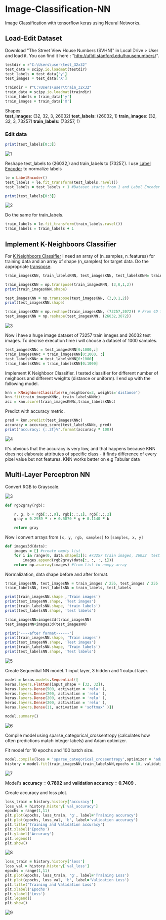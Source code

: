 # Image-Classification-NN
Image Classification with tensorflow keras using Neural Networks.

## Load-Edit Dataset
Download "The Street View House Numbers (SVHN)" in Local Drive > User and load it. You can find it here : "http://ufldl.stanford.edu/housenumbers/".

```ruby
testdir = r"C:\Users\user\test_32x32"
test_data = scipy.io.loadmat(testdir)
test_labels = test_data['y']
test_images = test_data['X']

traindir = r"C:\Users\user\train_32x32"
train_data = scipy.io.loadmat(traindir)
train_labels = train_data['y']
train_images = train_data['X']
```
Shapes: <br />
**test_images**: (32, 32, 3, 26032)
**test_labels**: (26032, 1)
**train_images**: (32, 32, 3, 73257)
**train_labels**: (73257, 1)

### Edit data
```ruby
print(test_labels[0:3])
```
![1](https://user-images.githubusercontent.com/37185221/222908180-f59cc8c8-631c-48e6-b9fa-99b300312090.PNG)

Reshape test_labels to (26032,) and train_labels to (73257,). I use [Label Encoder](https://scikit-learn.org/stable/modules/generated/sklearn.preprocessing.LabelEncoder.html) to normalize labels 
```ruby
le = LabelEncoder()
test_labels = le.fit_transform(test_labels.ravel())
test_labels = test_labels + 1 #Dataset starts from 1 and Label Encoder starts from 0 class

print(test_labels[0:3])  
```
![2](https://user-images.githubusercontent.com/37185221/222910557-d63bba12-0f1c-430d-9b42-5d99b0e195c4.PNG)

Do the same for train_labels.
```ruby
train_labels = le.fit_transform(train_labels.ravel())
train_labels = train_labels + 1
```

## Implement K-Neighboors Classifier
For [K Neighboors Classifier](https://scikit-learn.org/stable/modules/generated/sklearn.neighbors.KNeighborsClassifier.html#sklearn.neighbors.KNeighborsClassifier.fit) I need an array of (n_samples, n_features) for training data and an array of shape (n_samples) for target data. Do the appropriate [transpose](https://numpy.org/doc/stable/reference/generated/numpy.transpose.html).

```ruby
train_imagesKNN, train_labelsKNN, test_imagesKNN, test_labelsKNN= train_images, train_labels, test_images, test_labels

train_imagesKNN = np.transpose(train_imagesKNN, (3,0,1,2))
print(train_imagesKNN.shape)

test_imagesKNN = np.transpose(test_imagesKNN, (3,0,1,2))
print(test_imagesKNN.shape)

train_imagesKNN = np.reshape(train_imagesKNN, (73257,3072)) # From 4D to 2D
test_imagesKNN = np.reshape(test_imagesKNN, (26032,3072))
```
![3](https://user-images.githubusercontent.com/37185221/222913458-c6612e02-bcca-47b0-a057-90df7edb17fe.PNG)

Now i have a huge image dataset of 73257 train images and 26032 test images. To decrise execution time i will choose a dataset of 1000 samples.
```ruby
test_imagesKNNc = test_imagesKNN[0:1000,:]
train_imagesKNNc = train_imagesKNN[0:1000, :]  
test_labelsKNNc = test_labelsKNN[0:1000]
train_labelsKNNc = train_labelsKNN[0:1000]
```
Implement K Neighboor Classifier. I tested classifier for different number of neighbors and different weights (distance or uniform). I end up with the following model.
```ruby
knn = KNeighborsClassifier(n_neighbors=3, weights='distance')
knn.fit(train_imagesKNNc, train_labelsKNNc)
acc = knn.score(train_imagesKNNc,train_labelsKNNc)
```
Predict with accuracy metric.
```ruby
pred = knn.predict(test_imagesKNNc)
accuracy = accuracy_score(test_labelsKNNc, pred)
print("accuracy: {:.2f}%".format(accuracy * 100))
```
![4](https://user-images.githubusercontent.com/37185221/222914319-c4c4f5f2-f97e-46db-8fc9-8eb501789325.PNG)

It's obvious that the accuracy is very low, and that happens because KNN does not elaborate attributes of specific class - it finds difference of every pixel value but not features. KNN works better on e.g Tabular data

## Multi-Layer Perceptron NN
Convert RGB to Grayscale.

![3](https://user-images.githubusercontent.com/37185221/222915041-cf60952e-37ad-45d4-86b8-b050b6ed22bc.PNG)

```ruby
def rgb2gray(rgb):

    r, g, b = rgb[:,:,0], rgb[:,:,1], rgb[:,:,2]
    gray = 0.2989 * r + 0.5870 * g + 0.1140 * b

    return gray
```
Now i convert arrays from `[x, y, rgb, samples]` to `[samples, x, y]`

```ruby
def images3d(data):
    images = [] #create empty list 
    for i in range(0, data.shape[3]): #73257 train images, 26032  test images
        images.append(rgb2gray(data[:, :, :, i])) 
    return np.asarray(images) #from list to numpy array
```
Normalization, data shape before and after format.
```ruby
train_imagesNN, test_imagesNN = train_images / 255, test_images / 255 
train_labelsNN, test_labelsNN = train_labels, test_labels

print(train_imagesNN.shape ,'Train images')
print(test_imagesNN.shape, 'Test images')
print(train_labelsNN.shape, 'train labels')
print(test_labelsNN.shape, 'test labels')

train_imagesNN=images3d(train_imagesNN)
test_imagesNN=images3d(test_imagesNN)

print('----after format------')
print(train_imagesNN.shape, 'Train images')
print(test_imagesNN.shape, 'Test images')
print(train_labelsNN.shape, 'Train labels')
print(test_labelsNN.shape, 'Test labels')
```
![5](https://user-images.githubusercontent.com/37185221/222915461-97ca8120-8b4a-443d-843a-de27ca93054f.PNG)

Create Sequential NN model. 1 input layer, 3 hidden and 1 output layer.
```ruby
model = keras.models.Sequential([
keras.layers.Flatten(input_shape = [32, 32]), 
keras.layers.Dense(500, activation = 'relu' ),
keras.layers.Dense(200, activation = 'relu' ),
keras.layers.Dense(200, activation = 'relu' ),
keras.layers.Dense(200, activation = 'relu' ),
keras.layers.Dense(11, activation = 'softmax' )])

model.summary()
```
![6](https://user-images.githubusercontent.com/37185221/222915567-d5c2deb0-70a6-4482-9bef-7a472cc30a15.PNG)

Compile model using sparse_categorical_crossentropy (calculates how often predictions match integer labels) and Adam optimizer.

Fit model for 10 epochs and 100 batch size.
```ruby
model.compile(loss = 'sparse_categorical_crossentropy',optimizer = 'adam', metrics = ['accuracy'])
history = model.fit(train_imagesNN,train_labelsNN,epochs = 10, validation_data = (test_imagesNN, test_labelsNN), batch_size=100)
```
 ![7](https://user-images.githubusercontent.com/37185221/222963225-39773651-2bf2-4313-92c8-a52c30c4a122.PNG)

Model's **accuracy = 0.7892** and **validation accuracy = 0.7409** .

Create accuracy and loss plot.
```ruby
loss_train = history.history['accuracy']
loss_val = history.history['val_accuracy']
epochs = range(1,11)
plt.plot(epochs, loss_train, 'g', label='Training accuracy')
plt.plot(epochs, loss_val, 'b', label='validation accuracy')
plt.title('Training and Validation accuracy')
plt.xlabel('Epochs')
plt.ylabel('Accuracy')
plt.legend()
plt.show()
```
![8](https://user-images.githubusercontent.com/37185221/222963399-73bdfdb2-1d79-4892-bfd9-a649d15524af.PNG)

```ruby
loss_train = history.history['loss']
loss_val = history.history['val_loss']
epochs = range(1,11)
plt.plot(epochs, loss_train, 'g', label='Training Loss')
plt.plot(epochs, loss_val, 'b', label='Validation Loss')
plt.title('Training and Validation Loss')
plt.xlabel('Epochs')
plt.ylabel('Loss')
plt.legend()
plt.show()
```
![9](https://user-images.githubusercontent.com/37185221/222963843-7313e38c-60e2-49ff-867a-0d6a3acc7bd3.PNG)

